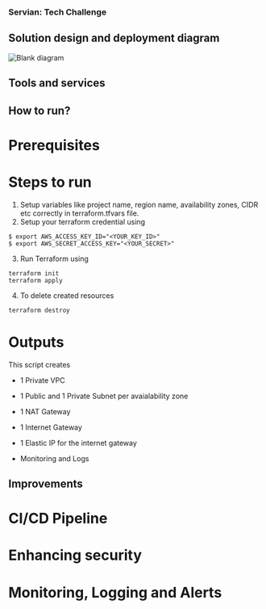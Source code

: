### Servian: Tech Challenge

## Solution design and deployment diagram

![Blank diagram](https://user-images.githubusercontent.com/2060769/117240934-8f043880-ae4f-11eb-8b08-de0472bb130f.jpeg)

## Tools and services 


## How to run?

# Prerequisites

# Steps to run


1. Setup variables like project name, region name, availability zones, CIDR etc  correctly in terraform.tfvars file.
2. Setup your terraform credential using 
```
$ export AWS_ACCESS_KEY_ID="<YOUR_KEY_ID>"
$ export AWS_SECRET_ACCESS_KEY="<YOUR_SECRET>"
```
3. Run Terraform using 
```
terraform init
terraform apply
```
4. To delete created resources
```
terraform destroy
```

# Outputs

This script creates 

- 1 Private VPC
- 1 Public and 1 Private Subnet per avaialability zone
- 1 NAT Gateway
- 1 Internet Gateway
- 1 Elastic IP for the internet gateway

- Monitoring and Logs

## Improvements

# CI/CD Pipeline

# Enhancing security

# Monitoring, Logging and Alerts




